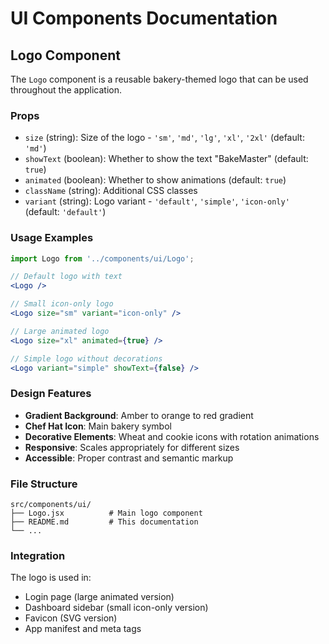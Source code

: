 # UI Components Documentation

## Logo Component

The `Logo` component is a reusable bakery-themed logo that can be used throughout the application.

### Props

- `size` (string): Size of the logo - `'sm'`, `'md'`, `'lg'`, `'xl'`, `'2xl'` (default: `'md'`)
- `showText` (boolean): Whether to show the text "BakeMaster" (default: `true`)
- `animated` (boolean): Whether to show animations (default: `true`)
- `className` (string): Additional CSS classes
- `variant` (string): Logo variant - `'default'`, `'simple'`, `'icon-only'` (default: `'default'`)

### Usage Examples

```jsx
import Logo from '../components/ui/Logo';

// Default logo with text
<Logo />

// Small icon-only logo
<Logo size="sm" variant="icon-only" />

// Large animated logo
<Logo size="xl" animated={true} />

// Simple logo without decorations
<Logo variant="simple" showText={false} />
```

### Design Features

- **Gradient Background**: Amber to orange to red gradient
- **Chef Hat Icon**: Main bakery symbol
- **Decorative Elements**: Wheat and cookie icons with rotation animations
- **Responsive**: Scales appropriately for different sizes
- **Accessible**: Proper contrast and semantic markup

### File Structure

```
src/components/ui/
├── Logo.jsx          # Main logo component
├── README.md         # This documentation
└── ...
```

### Integration

The logo is used in:

- Login page (large animated version)
- Dashboard sidebar (small icon-only version)
- Favicon (SVG version)
- App manifest and meta tags
